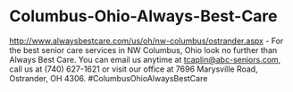 Columbus-Ohio-Always-Best-Care
==============================

http://www.alwaysbestcare.com/us/oh/nw-columbus/ostrander.aspx - For the best senior care services in NW Columbus, Ohio look no further than Always Best Care. You can email us anytime at tcaplin@abc-seniors.com, call us at (740) 627-1621 or visit our office at 7696 Marysville Road, Ostrander, OH 4306.   #ColumbusOhioAlwaysBestCare
